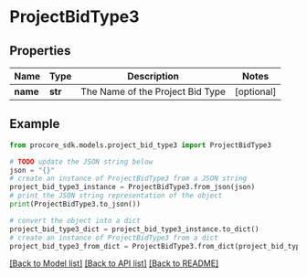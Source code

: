 # ProjectBidType3


## Properties

Name | Type | Description | Notes
------------ | ------------- | ------------- | -------------
**name** | **str** | The Name of the Project Bid Type | [optional] 

## Example

```python
from procore_sdk.models.project_bid_type3 import ProjectBidType3

# TODO update the JSON string below
json = "{}"
# create an instance of ProjectBidType3 from a JSON string
project_bid_type3_instance = ProjectBidType3.from_json(json)
# print the JSON string representation of the object
print(ProjectBidType3.to_json())

# convert the object into a dict
project_bid_type3_dict = project_bid_type3_instance.to_dict()
# create an instance of ProjectBidType3 from a dict
project_bid_type3_from_dict = ProjectBidType3.from_dict(project_bid_type3_dict)
```
[[Back to Model list]](../README.md#documentation-for-models) [[Back to API list]](../README.md#documentation-for-api-endpoints) [[Back to README]](../README.md)


